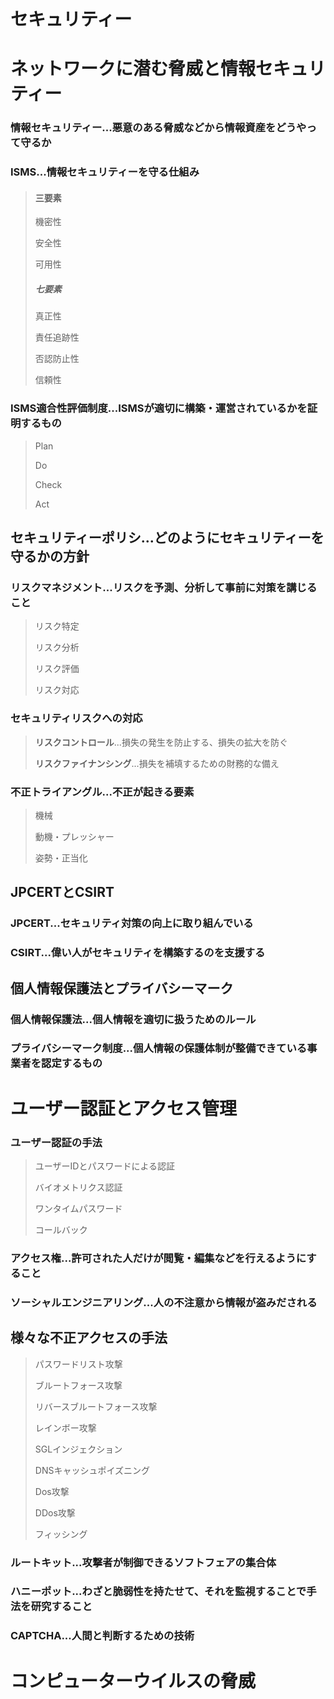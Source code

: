# セキュリティー
# ネットワークに潜む脅威と情報セキュリティー

### 情報セキュリティー...悪意のある脅威などから情報資産をどうやって守るか

### ISMS...情報セキュリティーを守る仕組み
>
>#### 三要素
>
>機密性
>
>安全性
>
>可用性
>
>##### 七要素
>
>真正性
>
>責任追跡性
>
>否認防止性
>
>信頼性

### ISMS適合性評価制度...ISMSが適切に構築・運営されているかを証明するもの
>
>Plan
>
>Do
>
>Check
>
>Act

## セキュリティーポリシ...どのようにセキュリティーを守るかの方針

### リスクマネジメント...リスクを予測、分析して事前に対策を講じること
>
>リスク特定
>
>リスク分析
>
>リスク評価
>
>リスク対応

### セキュリティリスクへの対応
>
>__リスクコントロール__...損失の発生を防止する、損失の拡大を防ぐ
>
>__リスクファイナンシング__...損失を補填するための財務的な備え

### 不正トライアングル...不正が起きる要素
>
>機械
>
>動機・プレッシャー
>
>姿勢・正当化

## JPCERTとCSIRT

### JPCERT...セキュリティ対策の向上に取り組んでいる

### CSIRT...偉い人がセキュリティを構築するのを支援する

## 個人情報保護法とプライバシーマーク

### 個人情報保護法...個人情報を適切に扱うためのルール

### プライバシーマーク制度...個人情報の保護体制が整備できている事業者を認定するもの

# ユーザー認証とアクセス管理

### ユーザー認証の手法
>
>ユーザーIDとパスワードによる認証
>
>バイオメトリクス認証
>
>ワンタイムパスワード
>
>コールバック

### アクセス権...許可された人だけが閲覧・編集などを行えるようにすること

### ソーシャルエンジニアリング...人の不注意から情報が盗みだされる

## 様々な不正アクセスの手法
>
>パスワードリスト攻撃
>
>ブルートフォース攻撃
>
>リバースブルートフォース攻撃
>
>レインボー攻撃
>
>SGLインジェクション
>
>DNSキャッシュポイズニング
>
>Dos攻撃
>
>DDos攻撃
>
>フィッシング

### ルートキット...攻撃者が制御できるソフトフェアの集合体

### ハニーポット...わざと脆弱性を持たせて、それを監視することで手法を研究すること

### CAPTCHA...人間と判断するための技術

# コンピューターウイルスの脅威




